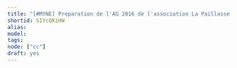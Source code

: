 ```yaml
---
title: "[#MYNE] Preparation de l'AG 2016 de l'association La Paillasse Saone"
shortid: S1YcQKiHW
alias:
model:
tags:
node: ["cc"]
draft: yes
---
```

